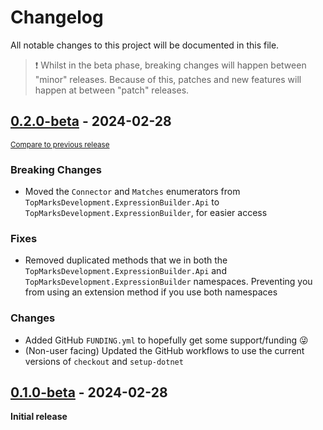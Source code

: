 <!--
Guiding Principles
- Changelogs are for humans, not machines.
- There should be an entry for every single version.
- The same types of changes should be grouped.
- Versions and sections should be linkable.
- The latest version comes first.
- The release date of each version is displayed.
- Mention whether you follow Semantic Versioning.

Types of changes
- Added for new features.
- Changed for changes in existing functionality.
- Deprecated for soon-to-be removed features.
- Removed for now removed features.
- Fixed for any bug fixes.
- Security in case of vulnerabilities.
- Breaking changes for break in new revision
- Other for notable changes that do not effect the functionality
 -->

# Changelog

All notable changes to this project will be documented in this file.

> ❗ Whilst in the beta phase, breaking changes will happen between "minor" releases. Because of this, patches and new features will happen at between "patch" releases.

## [0.2.0-beta] - 2024-02-28

<small>[Compare to previous release][comp:0.2.0-beta]</small>

### Breaking Changes

-   Moved the `Connector` and `Matches` enumerators from `TopMarksDevelopment.ExpressionBuilder.Api` to `TopMarksDevelopment.ExpressionBuilder`, for easier access

### Fixes

- Removed duplicated methods that we in both the `TopMarksDevelopment.ExpressionBuilder.Api` and `TopMarksDevelopment.ExpressionBuilder` namespaces. Preventing you from using an extension method if you use both namespaces

### Changes

- Added GitHub `FUNDING.yml` to hopefully get some support/funding 😜
- (Non-user facing) Updated the GitHub workflows to use the current versions of `checkout` and `setup-dotnet`


## [0.1.0-beta] - 2024-02-28

**Initial release**

[0.2.0-beta]: https://github.com/TopMarksDevelopment/Expression-Builder/releases/tag/v0.2.0-beta
[comp:0.2.0-beta]: https://github.com/TopMarksDevelopment/Expression-Builder/compare/v0.2.0-beta...v0.1.0-beta
[0.1.0-beta]: https://github.com/TopMarksDevelopment/Expression-Builder/releases/tag/v0.1.0-beta
